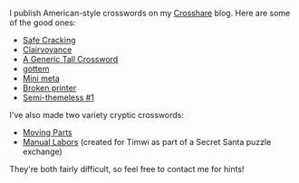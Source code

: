 I publish American-style crosswords on my [Crosshare](https://crosshare.org/noneuclidean) blog. Here are some of the good ones:

- [Safe Cracking](https://crosshare.org/crosswords/ukxV734V4ZETqDehJkgP/safe-cracking)
- [Clairvoyance](https://crosshare.org/crosswords/zepzQgwWfs8ZmkeJd5wt/clairvoyance)
- [A Generic Tall Crossword](https://crosshare.org/crosswords/E3ZcTKTP7GQDIyqZgWpK/a-generic-tall-crossword)
- [gottem](https://crosshare.org/crosswords/uSqYMFACYwmhvwo15mQR/gottem)
- [Mini meta](https://crosshare.org/crosswords/pzJvDSKKnYptHuHf3mnO/mini-meta)
- [Broken printer](https://crosshare.org/crosswords/lJMSLpTSIRge77ZSj4SN/broken-printer)
- [Semi-themeless #1](https://crosshare.org/crosswords/FbmMDXBiieddgglXMtwE/semi-themeless-1)

I've also made two variety cryptic crosswords:

- [Moving Parts](https://docs.google.com/spreadsheets/d/1IPii82pM4GkUHKyTvHyLOKIUWPEtysIAF4_5ez1BHu8/edit#gid=19501955)
- [Manual Labors](https://docs.google.com/spreadsheets/d/1EN2Jqa0iNRoNCxo4YyrqDip_PK1NRPmyA2olW0Kh-48/edit#gid=1893055120) (created for Timwi as part of a Secret Santa puzzle exchange)

They're both fairly difficult, so feel free to contact me for hints!

